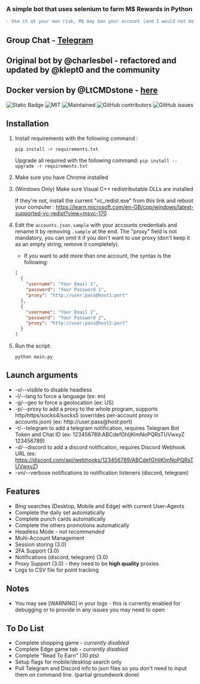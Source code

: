 ### A simple bot that uses selenium to farm M$ Rewards in Python

```diff
- Use it at your own risk, M$ may ban your account (and I would not be responsible for it)
```
## Group Chat - [Telegram](https://t.me/klept0_MS_Rewards_Farmer/)
## Original bot by @charlesbel - refactored and updated by @klept0 and the community
## Docker version by @LtCMDstone - [here](https://github.com/LtCMDstone/MS-Rewards-Farmer-Docker)


![Static Badge](https://img.shields.io/badge/Made_in-python-violet?style=for-the-badge)
![MIT](https://img.shields.io/badge/License-MIT-blue.svg?style=for-the-badge)
![Maintained](https://img.shields.io/badge/Maintained%3F-yes-green.svg?style=for-the-badge)
![GitHub contributors](https://img.shields.io/github/contributors/klept0/MS-Rewards-Farmer?style=for-the-badge)
![GitHub issues](https://img.shields.io/github/issues/klept0/MS-Rewards-Farmer?style=for-the-badge)

## Installation

1. Install requirements with the following command :

   `pip install -r requirements.txt`

   Upgrade all required with the following command:
   `pip install --upgrade -r requirements.txt`

2. Make sure you have Chrome installed

3. (Windows Only) Make sure Visual C++ redistributable DLLs are installed

   If they're not, install the current "vc_redist.exe" from this link and reboot your computer : https://learn.microsoft.com/en-GB/cpp/windows/latest-supported-vc-redist?view=msvc-170

4. Edit the `accounts.json.sample` with your accounts credentials and rename it by removing `.sample` at the end. The "proxy" field is not mandatory, you can omit it if you don't want to use proxy (don't keep it as an empty string, remove it completely).

   - If you want to add more than one account, the syntax is the following:

   ```json
   [
     {
       "username": "Your Email 1",
       "password": "Your Password 1",
       "proxy": "http://user:pass@host1:port"
     },
     {
       "username": "Your Email 2",
       "password": "Your Password 2",
       "proxy": "http://user:pass@host2:port"
     }
   ]
   ```

5. Run the script:

   `python main.py`

## Launch arguments

- -v/--visible to disable headless
- -l/--lang to force a language (ex: en)
- -g/--geo to force a geolocation (ex: US)
- -p/--proxy to add a proxy to the whole program, supports http/https/socks4/socks5 (overrides per-account proxy in accounts.json) (ex: http://user:pass@host:port)
- -t/--telegram to add a telegram notification, requires Telegram Bot Token and Chat ID (ex: 123456789:ABCdefGhIjKlmNoPQRsTUVwxyZ 123456789)
- -d/--discord to add a discord notification, requires Discord Webhook URL (ex: https://discord.com/api/webhooks/123456789/ABCdefGhIjKlmNoPQRsTUVwxyZ)
- -vn/--verbose notifications to notification listeners (discord, telegram)

## Features

- Bing searches (Desktop, Mobile and Edge) with current User-Agents
- Complete the daily set automatically
- Complete punch cards automatically
- Complete the others promotions automatically
- Headless Mode - _not recommended_
- Multi-Account Management
- Session storing (3.0)
- 2FA Support (3.0)
- Notifications (discord, telegram) (3.0)
- Proxy Support (3.0) - they need to be **high quality** proxies
- Logs to CSV file for point tracking

## Notes

- You may see [WARNING] in your logs - this is currently enabled for debugging or to provide in any issues you may need to open

## To Do List

- Complete shopping game - _currently disabled_
- Complete Edge game tab - _currently disabled_
- Complete "Read To Earn" (30 pts)
- Setup flags for mobile/desktop search only
- Pull Telegram and Discord info to json files so you don't need to input them on command line. (partial groundwork done)
